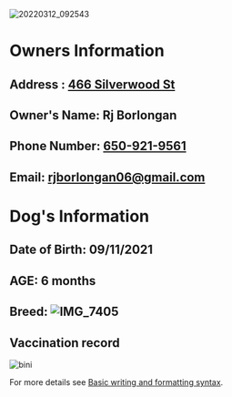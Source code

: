 ![20220312_092543](https://user-images.githubusercontent.com/51805925/158534122-3eb9faf3-146a-4411-98a4-ec93411bf182.jpg)



# Owners Information
## Address : [466 Silverwood St](https://www.google.com/maps/place/466+Silverwood+St,+Brentwood,+CA+94513/@37.9319153,-121.696657,15z/data=!4m13!1m7!3m6!1s0x808ffe9180ea2bdd:0x26a019c7c1bce2a6!2s466+Silverwood+St,+Brentwood,+CA+94513!3b1!8m2!3d37.9319153!4d-121.6879023!3m4!1s0x808ffe9180ea2bdd:0x26a019c7c1bce2a6!8m2!3d37.9319153!4d-121.6879023)
  
## Owner's Name: Rj Borlongan
  
## Phone Number: [650-921-9561](tel:5554280940)
  
## Email: [rjborlongan06@gmail.com](mailto:rjborlongan06@gmail.com)




# Dog's Information 
## Date of Birth: 09/11/2021
## AGE: 6 months
## Breed: ![IMG_7405](https://user-images.githubusercontent.com/51805925/158466830-6f71fb3e-76bd-4f0f-94eb-3ceddea6889b.jpg)
## Vaccination record
![bini](https://user-images.githubusercontent.com/51805925/158651430-ed865edd-6a8d-4028-b36e-31e8bdcbb2af.jpg)







For more details see [Basic writing and formatting syntax](https://docs.github.com/en/github/writing-on-github/getting-started-with-writing-and-formatting-on-github/basic-writing-and-formatting-syntax).





